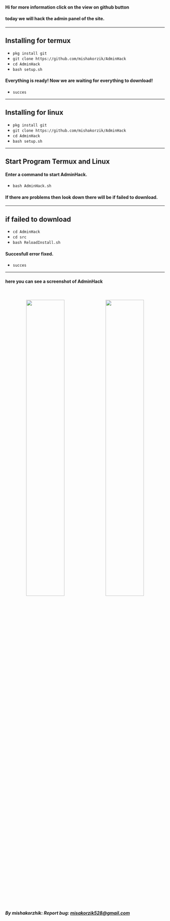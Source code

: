 #### Hi for more information click on the view on github button

#### today we will hack the admin panel of the site.

---

## Installing for termux

* `pkg install git`
* `git clone https://github.com/mishakorzik/AdminHack`
* `cd AdminHack`
* `bash setup.sh`

#### Everything is ready! Now we are waiting for everything to download!
 * `succes`

---
## Installing for linux

* `pkg install git`
* `git clone https://github.com/mishakorzik/AdminHack`
* `cd AdminHack`
* `bash setup.sh`

---

## Start Program Termux and Linux

#### Enter a command to start AdminHack.

* `bash AdminHack.sh`

#### If there are problems then look down there will be if failed to download.
---
## if failed to download

* `cd AdminHack`
* `cd src`
* `bash ReloadInstall.sh`

#### Succesfull error fixed.

* `succes`
---

#### here you can see a screenshot of AdminHack
<br>
<p align="center">
<img width="49.0%" src="https://raw.githubusercontent.com/mishakorzik/AdminHack/main/src/IMG_20210516_230124.jpg"/> 
<img width="49.0%" src="https://raw.githubusercontent.com/mishakorzik/AdminHack/main/src/IMG_20210516_225436.jpg"/>
</p>

##### By mishakorzhik: Report bug: misakorzik528@gmail.com

